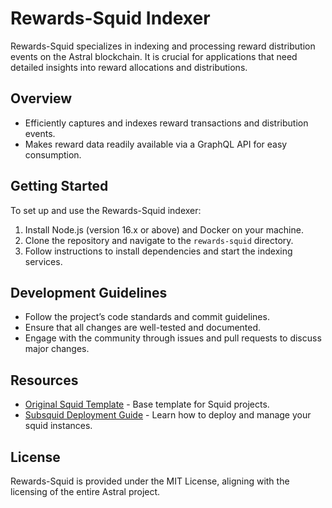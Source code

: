 # Rewards-Squid Indexer

Rewards-Squid specializes in indexing and processing reward distribution events on the Astral blockchain. It is crucial for applications that need detailed insights into reward allocations and distributions.

## Overview

- Efficiently captures and indexes reward transactions and distribution events.
- Makes reward data readily available via a GraphQL API for easy consumption.

## Getting Started

To set up and use the Rewards-Squid indexer:

1. Install Node.js (version 16.x or above) and Docker on your machine.
2. Clone the repository and navigate to the `rewards-squid` directory.
3. Follow instructions to install dependencies and start the indexing services.

## Development Guidelines

- Follow the project’s code standards and commit guidelines.
- Ensure that all changes are well-tested and documented.
- Engage with the community through issues and pull requests to discuss major changes.

## Resources

- [Original Squid Template](https://github.com/subsquid-labs/squid-substrate-template) - Base template for Squid projects.
- [Subsquid Deployment Guide](https://docs.subsquid.io/deploy-squid/) - Learn how to deploy and manage your squid instances.

## License

Rewards-Squid is provided under the MIT License, aligning with the licensing of the entire Astral project.
